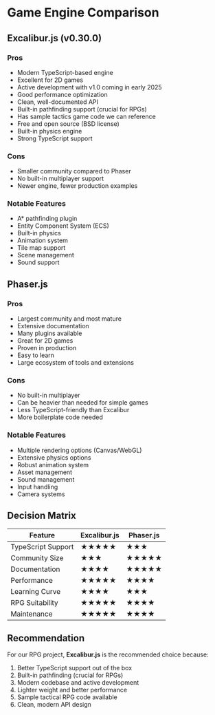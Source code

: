 # Game Engine Comparison

## Excalibur.js (v0.30.0)

### Pros
- Modern TypeScript-based engine
- Excellent for 2D games
- Active development with v1.0 coming in early 2025
- Good performance optimization
- Clean, well-documented API
- Built-in pathfinding support (crucial for RPGs)
- Has sample tactics game code we can reference
- Free and open source (BSD license)
- Built-in physics engine
- Strong TypeScript support

### Cons
- Smaller community compared to Phaser
- No built-in multiplayer support
- Newer engine, fewer production examples

### Notable Features
- A* pathfinding plugin
- Entity Component System (ECS)
- Built-in physics
- Animation system
- Tile map support
- Scene management
- Sound support

## Phaser.js

### Pros
- Largest community and most mature
- Extensive documentation
- Many plugins available
- Great for 2D games
- Proven in production
- Easy to learn
- Large ecosystem of tools and extensions

### Cons
- No built-in multiplayer
- Can be heavier than needed for simple games
- Less TypeScript-friendly than Excalibur
- More boilerplate code needed

### Notable Features
- Multiple rendering options (Canvas/WebGL)
- Extensive physics options
- Robust animation system
- Asset management
- Sound management
- Input handling
- Camera systems

## Decision Matrix

| Feature              | Excalibur.js | Phaser.js |
|---------------------|--------------|-----------|
| TypeScript Support  | ★★★★★        | ★★★       |
| Community Size      | ★★★          | ★★★★★     |
| Documentation       | ★★★★         | ★★★★★     |
| Performance         | ★★★★★        | ★★★★      |
| Learning Curve      | ★★★★         | ★★★       |
| RPG Suitability     | ★★★★★        | ★★★★      |
| Maintenance         | ★★★★★        | ★★★★      |

## Recommendation

For our RPG project, **Excalibur.js** is the recommended choice because:
1. Better TypeScript support out of the box
2. Built-in pathfinding (crucial for RPGs)
3. Modern codebase and active development
4. Lighter weight and better performance
5. Sample tactical RPG code available
6. Clean, modern API design 